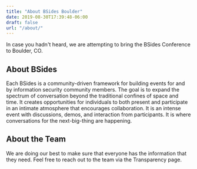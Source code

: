 ```yaml
---
title: "About BSides Boulder"
date: 2019-08-30T17:39:48-06:00
draft: false
url: "/about/"
---
```


In case you hadn't heard, we are attempting to bring the BSides Conference to
Boulder, CO.

## About BSides

Each BSides is a community-driven framework for building events for and by
information security community members.  The goal is to expand the spectrum of
conversation beyond the traditional confines of space and time.  It creates
opportunities for individuals to both present and participate in an intimate
atmosphere that encourages collaboration. It is an intense event with
discussions, demos, and interaction from participants. It is where conversations
for the next-big-thing are happening.

## About the Team

We are doing our best to make sure that everyone has the information that they
need.  Feel free to reach out to the team via the Transparency page.
